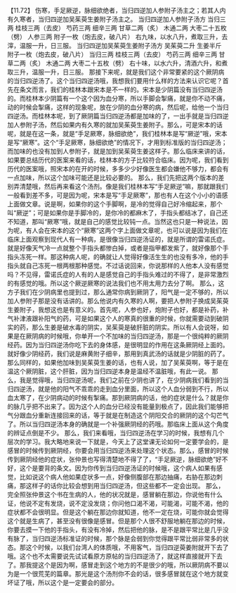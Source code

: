 【11.72】  伤寒，手足厥逆，脉细欲绝者，当归四逆加人参附子汤主之；若其人内有久寒者，当归四逆加吴茱萸生姜附子汤主之。
当归四逆加人参附子汤方
当归三两  桂枝三两（去皮）  芍药三两  细辛三两  甘草二两（炙）  木通二两  大枣二十五枚（劈）  人参三两  附子一枚（炮去皮，破八片）
右九味，以水八升，煮取三升，去滓，温服一升，日三服。
当归四逆加吴茱萸生姜附子汤方
吴茱萸二升  生姜半斤  附子一枚（炮去皮，破八片）  当归三两  桂枝三两（去皮）  芍药三两  细辛三两  甘草二两（炙）  木通二两  大枣二十五枚（劈）
右十味，以水六升，清酒六升，和煮取三升，温服一升，日三服。
那接下来呢，就是我们这个非常要紧的这个厥阴病的当归四逆汤了。这个当归四逆汤哦，我想我们要用什么样的方法来认识它呢？首先在条文而言，我们的桂林本跟宋本是不一样的。宋本是少阴篇没有当归四逆汤的。而桂林本少阴篇有一个这个因为血分寒，所以手脚会掣痛，就是你不动不痛，动的时候会掣痛，这样的现象呢，放在少阴的血分寒的病，然后呢，给他一个当归四逆汤。而桂林本呢，到了厥阴篇当归四逆汤都是加味的了，一出手就是当归四逆加人参附子汤，然后如果内有久寒的就加吴茱萸生姜附子。那么，可是宋本的话呢，就是在这一条，就是“手足厥寒，脉细欲绝”，我们桂林本是写“厥逆”哦，宋本是写“厥寒”。这个“手足厥寒，脉细欲绝”的情况下，才用到标准版的当归四逆汤；而加味的也没有加到人参附子，就是加到吴茱萸生姜这样子。那么临床来讲的话，如果要总结历代的医案来看的话，桂林本的方子比较符合临床。因为呢，我们看到历代的医案哦，照宋本的在开的时候，多多少少好像医生都会嫌他不够力，都会有一点加味，所以这个加味可能还是比较必要的。
那么，我们先把这两个版本的差别弄清楚哦，然后再来看这个汤剂。像是我们桂林本写“手足厥逆”嘛，那就跟我们一般看到差不多，可是因为呢，宋本是写“手足厥寒”，那也有人在这个小小的语感上面做文章。说是啊，如果你的这个手脚啊，是冷的觉得自己好冷缩起来，那个叫“厥逆”；可是如果你是手脚冷的，是你冷的都麻木了，手指头都结冰了，自己还不知道，那叫“厥寒”哦，就是自己的感觉比较钝一点。当然这也只是一种说法，因为呢，有人会在宋本的这个“厥寒”这两个字上面做文章呢，也可以说是因为我们在临床上面观察到现代人有一种病，是很像当归四逆汤证的，就是所谓的雷诺氏症。就是好像天气冷一点就整个手指头都惨白掉，或者是指甲都发紫了，就好像那个手指头冻死一样。那这种病人呢，的确就让人觉得好像活生生的也没有多冷，他的手指头就自己冻死一根两根那种感觉。不过话说回来，你说那样的人他本人没有感觉吗？不见得，雷诺氏症的人有的人是感觉自己的手指头难过的不得了，是非常激烈的有感觉的哦。所以这个厥逆厥寒的说法我们也不用太用力去分了啊。
那么，这方子我们在少阴病里也提到过，那么通常你病到厥阴了，阳气是一定不够的，所以加人参附子那是没有话讲的。那么他说内有久寒的人啊，要把人参附子换成吴茱萸生姜附子，我想这也是有意义的。首先呢，人参也好，炮附子也好，都是补药，补气补津液跟补阳气的药，可是如果这个人的寒真的很重的时候，你就需要动到破阴实的药，那么生姜是破水毒的阴实，吴茱萸是破肝脏的阴实。所以有人会说呀，如果是在厥阴病的时候哦，你单开一个不加味的当归四逆汤，那是一个很纯粹的厥阴经药。因为当归四逆汤你吃下去的身体感，是很明显的作用在这条厥阴经上面的。就好像少阴经药，我们说是麻黄附子细辛，那用到真武汤的话就是少阴脏的药了。那么同样的，如果他加味到吴茱萸生姜的话，也有人说，加了吴茱萸啊，等于是在温这个厥阴脏，这个肝脏，因为当归四逆本身是温经不温脏哦，有此一说。
那么，我是觉得哦，当归四逆汤呢，我们之前在少阴也讲了，在少阴病我们看到的当归四逆汤，就是他的阳气不乖乖的走到血分里面，所以这个人血分弱到不行，所以血太寒了，在少阴病动的时候有掣痛。那到厥阴病的话，他的症状是什么？就是你的脉几乎把不出来了。因为这个人的血分已经没有能量到极点了，因此我们能够把气分跟血分重新连接回来的话，等于就是在制造这个阴阳交合的厥阴的这个勾芒气了。所以当归四逆汤本身的确就是一个补强厥阴经的药哦。那临床上面从这个角度的辨证点倒是不少。
那么，我们来看哦，当归四逆汤在学习的时候，我想有几个层次的学习。我大略地来说一下就是，今天上了这堂课无论如何一定要学会的，是感冒的时候传到厥阴经，你要会用当归四逆汤来处理这个状态。那么，感冒的时候传到厥阴经他的症状，张仲景也写得清楚地不得了了，“手足厥逆，脉细欲绝”好不好，这个是要背的条文。因为你传到当归四逆汤证的时候哦，这个病人如果有感觉，比如说这个病人他如果症状多一点，好像侧腹部在那边抽痛，右胁在那边刺痛，那这样子的话你比较会想到用当归四逆汤，但这些都不一定会出现。
那么，完全照张仲景这个书在生病的人，他的状况就是，感冒躺在那边，你说他有什么证，他说不定有发烧，说不定没发烧；你问他口渴不渴，可能渴，可能不渴，他的症状都不会很明显。但是这个躺在那边你就知道，他不一定在烧，可能你就会觉得这个就是生病了，甚至没有很像是感冒。但是那个人很不舒服地躺在那边的时候，你要去摸一下他的手指头，有没有冷掉，然后把他的脉，是不是跟平常比是几乎没有脉了，当归四逆汤标准证的时候，那个脉是会弱到你觉得跟平常比弱非常多的状态。那这个时候，以我们台湾人的体质哦，不用客气，当归四逆萸姜附就开下去了哦。这个也不太需要说先试试看原方原帖的当归四逆汤了，就这样直接就开下去了。那我提这个是因为啊，感冒走到这个地方的不是很少的哦，所以厥阴病不要以为是一个很荒芜的篇章。那光是这个汤剂你不会的话，很多感冒就在这个地方就变坏证了哦，所以这个是一定要会的部分。
